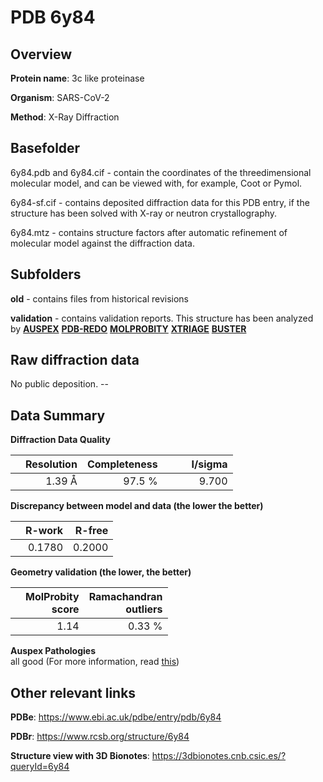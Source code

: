 # PDB 6y84

## Overview

**Protein name**: 3c like proteinase

**Organism**: SARS-CoV-2

**Method**: X-Ray Diffraction

## Basefolder

6y84.pdb and 6y84.cif - contain the coordinates of the threedimensional molecular model, and can be viewed with, for example, Coot or Pymol.

6y84-sf.cif - contains deposited diffraction data for this PDB entry, if the structure has been solved with X-ray or neutron crystallography.

6y84.mtz - contains structure factors after automatic refinement of molecular model against the diffraction data.

## Subfolders



**old** - contains files from historical revisions

**validation** - contains validation reports. This structure has been analyzed by [**AUSPEX**](https://github.com/thorn-lab/coronavirus_structural_task_force/tree/master/pdb/3c_like_proteinase/SARS-CoV-2/6y84/validation/auspex) [**PDB-REDO**](https://github.com/thorn-lab/coronavirus_structural_task_force/tree/master/pdb/3c_like_proteinase/SARS-CoV-2/6y84/validation/pdb-redo) [**MOLPROBITY**](https://github.com/thorn-lab/coronavirus_structural_task_force/tree/master/pdb/3c_like_proteinase/SARS-CoV-2/6y84/validation/molprobity) [**XTRIAGE**](https://github.com/thorn-lab/coronavirus_structural_task_force/blob/master/pdb/3c_like_proteinase/SARS-CoV-2/6y84/validation/Xtriage_output.log) [**BUSTER**](https://www.globalphasing.com/buster/wiki/index.cgi?Covid19Pdb6Y84)

## Raw diffraction data

No public deposition. --<br> 

## Data Summary
**Diffraction Data Quality**

|   | Resolution | Completeness| I/sigma |
|---|-------------:|----------------:|--------------:|
|   |1.39 Å|97.5  %|<img width=50/>9.700|

**Discrepancy between model and data (the lower the better)**

|   | **R-work**| **R-free**   
|---|-------------:|----------------:|           
||  0.1780|  0.2000|

**Geometry validation (the lower, the better)**

|   |**MolProbity<br>score**| **Ramachandran<br>outliers** 
|---|-------------:|----------------:|
||  1.14|  0.33 %|

**Auspex Pathologies**<br> all good (For more information, read [this](https://github.com/thorn-lab/coronavirus_structural_task_force/blob/master/pdb/3c_like_proteinase/SARS-CoV-2/6y84/validation/auspex/6y84_auspex_comments.txt))

 



## Other relevant links 
**PDBe**:  https://www.ebi.ac.uk/pdbe/entry/pdb/6y84
 
**PDBr**: https://www.rcsb.org/structure/6y84 

**Structure view with 3D Bionotes**: https://3dbionotes.cnb.csic.es/?queryId=6y84


